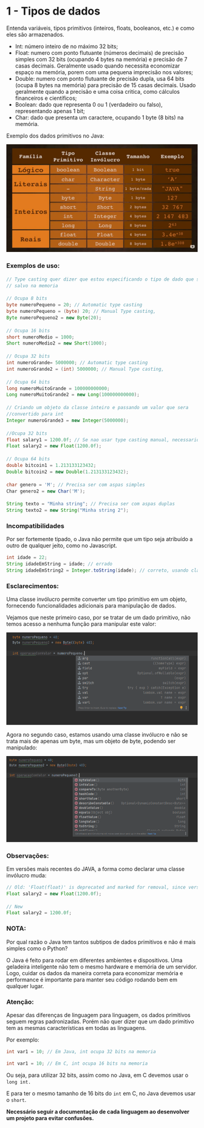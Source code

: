 # 1 - Tipos de dados

Entenda variáveis, tipos primitivos (inteiros, floats, booleanos, etc.) e como eles são armazenados.

- Int: número inteiro de no máximo 32 bits;
- Float: numero com ponto flutuante (números decimais) de precisão simples com 32 bits (ocupando 4 bytes na memória) e precisão de 7 casas decimais. Geralmente usado quando necessita economizar espaço na memória, porem com uma pequena imprecisão nos valores;
- Double: numero com ponto flutuante de precisão dupla, usa 64 bits (ocupa 8 bytes na memória) para precisão de 15 casas decimais. Usado geralmente quando a precisão e uma coisa critica, como cálculos financeiros e científicos;
- Boolean: dado que representa 0 ou 1 (verdadeiro ou falso), representando apenas 1 bit;
- Char: dado que presenta um caractere, ocupando 1 byte (8 bits) na memória.

Exemplo dos dados primitivos no Java:

![DataTypes](https://github.com/VitorHugoAntunes/Data_Structure_Learning/blob/main/Assets/DS1_DataTypes_DadosPrimitivosJava.png?raw=true)

### Exemplos de uso:

```java
// Type casting quer dizer que estou especificando o tipo de dado que sera 
// salvo na memoria

// Ocupa 8 bits
byte numeroPequeno = 20; // Automatic type casting
byte numeroPequeno = (byte) 20; // Manual Type casting,
Byte numeroPequeno2 = new Byte(20);

// Ocupa 16 bits
short numeroMedio = 1000;
Short numeroMedio2 = new Short(1000);

// Ocupa 32 bits
int numeroGrande= 5000000; // Automatic type casting
int numeroGrande2 = (int) 5000000; // Manual Type casting,

// Ocupa 64 bits
long numeroMuitoGrande = 100000000000;
Long numeroMuitoGrande2 = new Long(100000000000);

// Criando um objeto da classe inteiro e passando um valor que sera 
//convertido para int
Integer numeroGrande3 = new Integer(5000000);

//Ocupa 32 bits
float salary1 = 1200.0f; // Se nao usar type casting manual, necessario o f, sem ele o java entende como double
Float salary2 = new Float(1200.0f);

// Ocupa 64 bits
double bitcoin1 = 1.213133123432;
Double bitcoin2 = new Double(1.213133123432);

char genero = 'M'; // Precisa ser com aspas simples
Char genero2 = new Char('M');

String texto = "Minha string"; // Precisa ser com aspas duplas
String texto2 = new String("Minha string 2");
```

### Incompatibilidades

Por ser fortemente tipado, o Java não permite que um tipo seja atribuído a outro de qualquer jeito, como no Javascript.

```java
int idade = 22;
String idadeEmString = idade; // errado
String idadeEmString2 = Integer.toString(idade); // correto, usando classe invólucro 
```

### Esclarecimentos:

Uma classe invólucro permite converter um tipo primitivo em um objeto, fornecendo funcionalidades adicionais para manipulação de dados.

Vejamos que neste primeiro caso, por se tratar de um dado primitivo, não temos acesso a nenhuma função para manipular este valor:

![Example](https://github.com/VitorHugoAntunes/Data_Structure_Learning/blob/main/Assets/DS1_DataTypes_JavaExemplo1.png?raw=true)

Agora no segundo caso, estamos usando uma classe invólucro e não se trata mais de apenas um byte, mas um objeto de byte, podendo ser manipulado:

![Example](https://github.com/VitorHugoAntunes/Data_Structure_Learning/blob/main/Assets/DS1_DataTypes_JavaExemplo2.png?raw=true)

### Observações:

Em versões mais recentes do JAVA, a forma como declarar uma classe invólucro muda:

```java
// Old: 'Float(float)' is deprecated and marked for removal, since version '9'
Float salary2 = new Float(1200.0f);

// New
Float salary2 = 1200.0f;
```

### NOTA:

Por qual razão o Java tem tantos subtipos de dados primitivos e não é mais simples como o Python?

O Java é feito para rodar em diferentes ambientes e dispositivos. Uma geladeira inteligente não tem o mesmo hardware e memória de um servidor. Logo, cuidar os dados da maneira correta para economizar memória e performance é importante para manter seu código rodando bem em qualquer lugar.

### Atenção:

Apesar das diferenças de linguagem para linguagem, os dados primitivos seguem regras padronizadas. Porém não quer dizer que um dado primitivo tem as mesmas características em todas as linguagens.

Por exemplo:

```java
int var1 = 10; // Em Java, int ocupa 32 bits na memoria
```

```c
int var1 = 10; // Em C, int ocupa 16 bits na memoria
```

Ou seja, para utilizar 32 bits, assim como no Java, em C devemos usar o `long int.`

E para ter o mesmo tamanho de 16 bits do `int` em C, no Java devemos usar o `short`.

**Necessário seguir a documentação de cada linguagem ao desenvolver um projeto para evitar confusões.**
